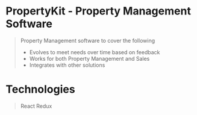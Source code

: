 # PropertyKit - Property Management Software

> Property Management software to cover the following
>
> * Evolves to meet needs over time based on feedback
> * Works for both Property Management and Sales
> * Integrates with other solutions

# Technologies

> React
> Redux
